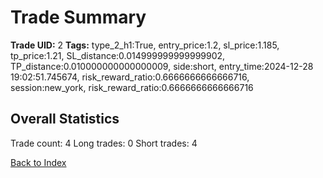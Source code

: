 # Trade Summary

**Trade UID:** 2
**Tags:** type_2_h1:True, entry_price:1.2, sl_price:1.185, tp_price:1.21, SL_distance:0.014999999999999902, TP_distance:0.010000000000000009, side:short, entry_time:2024-12-28 19:02:51.745674, risk_reward_ratio:0.6666666666666716, session:new_york, risk_reward_ratio:0.6666666666666716

## Overall Statistics
Trade count: 4
Long trades: 0
Short trades: 4

[Back to Index](index.md)
